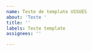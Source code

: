 ```yaml
---
name: Teste de template USSUES
about: 'Teste '
title: ''
labels: Teste template
assignees: ''

---
```




